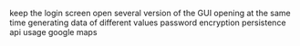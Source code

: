 keep the login screen open 
several version of the GUI opening at the same time
generating data of different values
password encryption
persistence
api usage
	google maps
